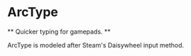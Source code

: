 # ArcType

** Quicker typing for gamepads. **

ArcType is modeled after Steam's Daisywheel input method.
